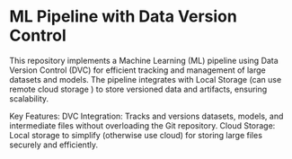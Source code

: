 # **ML Pipeline with Data Version Control**

This repository implements a  Machine Learning (ML) pipeline using Data Version Control (DVC) for efficient tracking and management of large datasets and models. The pipeline integrates with Local Storage (can use remote cloud storage ) to store versioned data and artifacts, ensuring scalability.

Key Features:
DVC Integration: Tracks and versions datasets, models, and intermediate files without overloading the Git repository.
Cloud Storage: Local storage to simplify (otherwise use cloud) for storing large files securely and efficiently.
